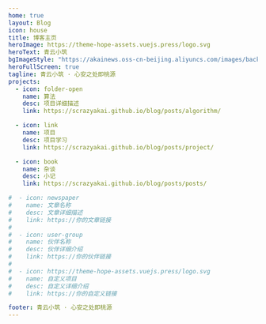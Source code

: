 ```yaml
---
home: true
layout: Blog
icon: house
title: 博客主页
heroImage: https://theme-hope-assets.vuejs.press/logo.svg
heroText: 青云小筑
bgImageStyle: "https://akainews.oss-cn-beijing.aliyuncs.com/images/background.png"
heroFullScreen: true
tagline: 青云小筑 · 心安之处即桃源
projects:
  - icon: folder-open
    name: 算法
    desc: 项目详细描述
    link: https://scrazyakai.github.io/blog/posts/algorithm/

  - icon: link
    name: 项目
    desc: 项目学习
    link: https://scrazyakai.github.io/blog/posts/project/

  - icon: book
    name: 杂谈
    desc: 小记
    link: https://scrazyakai.github.io/blog/posts/posts/

#  - icon: newspaper
#    name: 文章名称
#    desc: 文章详细描述
#    link: https://你的文章链接
#
#  - icon: user-group
#    name: 伙伴名称
#    desc: 伙伴详细介绍
#    link: https://你的伙伴链接
#
#  - icon: https://theme-hope-assets.vuejs.press/logo.svg
#    name: 自定义项目
#    desc: 自定义详细介绍
#    link: https://你的自定义链接

footer: 青云小筑 · 心安之处即桃源
---
```


[//]: # (青云小筑 · 心安之处即桃源)

[//]: # ()
[//]: # (要使用此布局，你应该在页面前端设置 `layout: Blog` 和 `home: true`。)

[//]: # (相关配置文档请见 [博客主页]&#40;https://theme-hope.vuejs.press/zh/guide/blog/home.html&#41;。)
